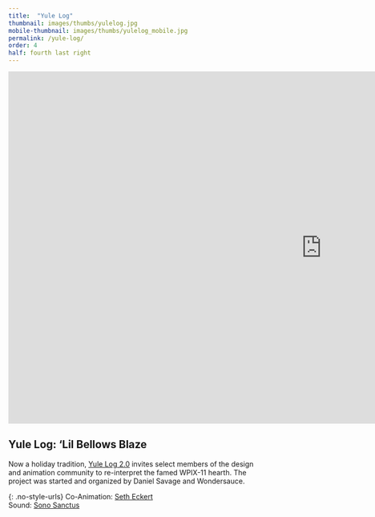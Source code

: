 ```yaml
---
title:  "Yule Log"
thumbnail: images/thumbs/yulelog.jpg
mobile-thumbnail: images/thumbs/yulelog_mobile.jpg
permalink: /yule-log/
order: 4
half: fourth last right
---
```


<div class='embed-container'>
 <iframe src="https://player.vimeo.com/video/149191822?loop=1&color=f16961&title=0&byline=0&portrait=0" width="1250" height="703" frameborder="0" webkitallowfullscreen mozallowfullscreen allowfullscreen></iframe>
</div>

## **Yule Log: ‘Lil Bellows Blaze**

Now a holiday tradition, [Yule Log 2.0](http://www.watchyulelog.com/) invites select members of the design and animation community to re-interpret the famed WPIX-11 hearth. The project was started and organized by Daniel Savage and Wondersauce. 

{: .no-style-urls}
Co-Animation: [Seth Eckert](http://setheckert.com/)<br/>
Sound: [Sono Sanctus](http://www.sonosanctus.com/)